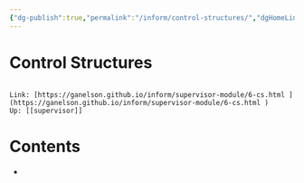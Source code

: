 ```yaml
---
{"dg-publish":true,"permalink":"/inform/control-structures/","dgHomeLink":true,"dgPassFrontmatter":false}
---
```


# Control Structures
```ad-info

Link: [https://ganelson.github.io/inform/supervisor-module/6-cs.html ](https://ganelson.github.io/inform/supervisor-module/6-cs.html )
Up: [[supervisor]]
```

# Contents
- 